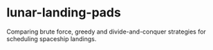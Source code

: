 # lunar-landing-pads
Comparing brute force, greedy and divide-and-conquer strategies for scheduling spaceship landings.
